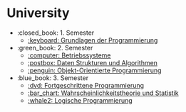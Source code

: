 # University

<ul>
    <li>:closed_book: 1. Semester
        <ul>
            <li>
                <a href="https://github.com/funkycitizen24/Grundlagen-der-Programmierung">
                    :keyboard: Grundlagen der Programmierung
                </a>
            </li>
        </ul>
    </li>
    <li>:green_book: 2. Semester
        <ul>
            <li>
                <a href="">
                    :computer: Betriebssysteme
                </a>
            </li>
        </ul>
        <ul>
            <li>
                <a href="">
                    :postbox: Daten Strukturen und Algorithmen
                </a>
            </li>
        </ul>
        <ul>
            <li>
                <a href="">
                    :penguin: Objekt-Orientierte Programmierung
                </a>
            </li>
        </ul>
    </li>
    <li>:blue_book: 3. Semester
        <ul>
            <li>
                <a href="">
                    :dvd: Fortgeschrittene Programmierung
                </a>
            </li>
            <li>
                <a href="">
                    :bar_chart: Wahrscheinlichkeitstheorie und Statistik
                </a>
            </li>
            <li>
                <a href="">
                   :whale2: Logische Programmierung
                </a>
            </li>
        </ul>
    </li>
</ul>
